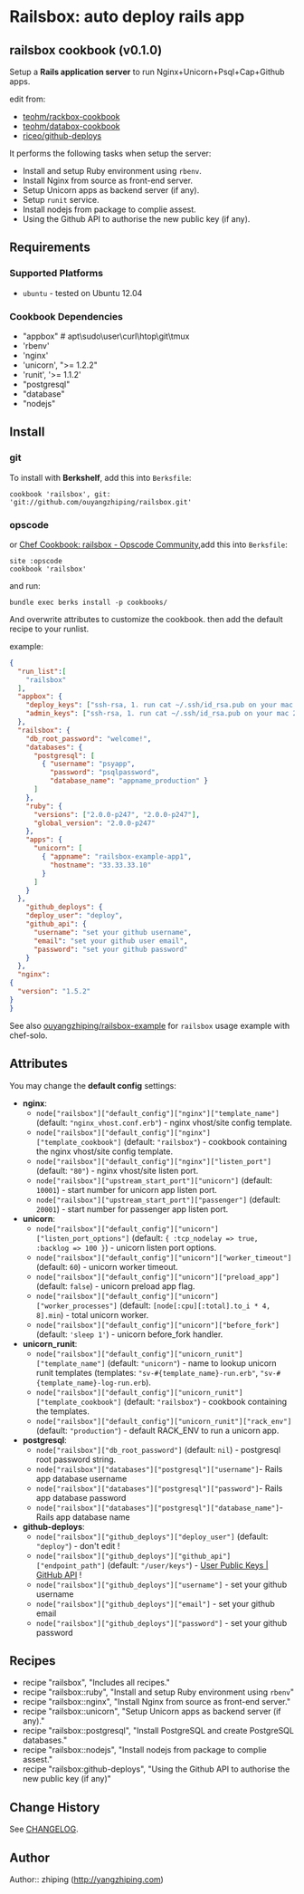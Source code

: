 # Railsbox: auto deploy rails app

## railsbox cookbook (v0.1.0)

Setup a **Rails application server** to run Nginx+Unicorn+Psql+Cap+Github apps.

edit from: 

* [teohm/rackbox-cookbook](https://github.com/teohm/rackbox-cookbook)
* [teohm/databox-cookbook](https://github.com/teohm/databox-cookbook)
* [riceo/github-deploys](https://github.com/riceo/github-deploys)

It performs the following tasks when setup the server:

 * Install and setup Ruby environment  using `rbenv`.
 * Install Nginx from source as front-end server.
 * Setup Unicorn apps as backend server (if any).
 * Setup `runit` service.
 * Install nodejs from package to complie assest.
 * Using the Github API to authorise the new public key (if any).

## Requirements

### Supported Platforms

* `ubuntu` - tested on Ubuntu 12.04

### Cookbook Dependencies

* "appbox"   # apt\sudo\user\curl\htop\git\tmux
* 'rbenv'
* 'nginx'
* 'unicorn', ">= 1.2.2"
* 'runit', '>= 1.1.2'
* "postgresql"
* "database"
* "nodejs"

## Install

### git

To install with **Berkshelf**, add this into `Berksfile`:

```
cookbook 'railsbox', git: 'git://github.com/ouyangzhiping/railsbox.git'
```

### opscode

or [Chef Cookbook: railsbox - Opscode Community](http://community.opscode.com/cookbooks/railsbox),add this into `Berksfile`:

```
site :opscode
cookbook 'railsbox'
````


and run:

```
bundle exec berks install -p cookbooks/
```

And overwrite attributes to customize the cookbook. then add the default recipe to your runlist.

example:

```json
{
  "run_list":[
    "railsbox"
  ],
  "appbox": {
    "deploy_keys": ["ssh-rsa, 1. run cat ~/.ssh/id_rsa.pub on your mac 2. copy it"],
    "admin_keys": ["ssh-rsa, 1. run cat ~/.ssh/id_rsa.pub on your mac 2. copy it"]
  },
  "railsbox": {
    "db_root_password": "welcome!",
    "databases": {
      "postgresql": [
        { "username": "psyapp",
          "password": "psqlpassword",
          "database_name": "appname_production" }
      ]
    },
    "ruby": {
      "versions": ["2.0.0-p247", "2.0.0-p247"],
      "global_version": "2.0.0-p247"
    },
    "apps": {
      "unicorn": [
        { "appname": "railsbox-example-app1",
          "hostname": "33.33.33.10"
        }
      ]
    }
  },
    "github_deploys": {
    "deploy_user": "deploy",
    "github_api": {
      "username": "set your github username",
      "email": "set your github user email",
      "password": "set your github password"
    }
  },
  "nginx":
{
  "version": "1.5.2"
}
}
```

See also [ouyangzhiping/railsbox-example](https://github.com/ouyangzhiping/railsbox-example) for `railsbox` usage example with chef-solo.

## Attributes

You may change the **default config** settings:


 * **nginx**:
   * `node["railsbox"]["default_config"]["nginx"]["template_name"]` (default: `"nginx_vhost.conf.erb"`) - nginx vhost/site config template.
   * `node["railsbox"]["default_config"]["nginx"]["template_cookbook"]` (default: `"railsbox"`) - cookbook containing the nginx vhost/site config template.
   * `node["railsbox"]["default_config"]["nginx"]["listen_port"]` (default: `"80"`) - nginx vhost/site listen port.
   * `node["railsbox"]["upstream_start_port"]["unicorn"]` (default: `10001`) - start number for unicorn app listen port.
   * `node["railsbox"]["upstream_start_port"]["passenger"]` (default: `20001`) - start number for passenger app listen port.
 * **unicorn**:
   * `node["railsbox"]["default_config"]["unicorn"]["listen_port_options"]` (default: `{ :tcp_nodelay => true, :backlog => 100 }`) - unicorn listen port options.
   * `node["railsbox"]["default_config"]["unicorn"]["worker_timeout"]` (default: `60`) - unicorn worker timeout.
   * `node["railsbox"]["default_config"]["unicorn"]["preload_app"]` (default: `false`) - unicorn preload app flag.
   * `node["railsbox"]["default_config"]["unicorn"]["worker_processes"]` (default: `[node[:cpu][:total].to_i * 4, 8].min`) - total unicorn worker.
   * `node["railsbox"]["default_config"]["unicorn"]["before_fork"]` (default: `'sleep 1'`) - unicorn before_fork handler.
 * **unicorn_runit**:
   * `node["railsbox"]["default_config"]["unicorn_runit"]["template_name"]` (default: `"unicorn"`) - name to lookup unicorn runit templates (templates: `"sv-#{template_name}-run.erb"`, `"sv-#{template_name}-log-run.erb`).
   * `node["railsbox"]["default_config"]["unicorn_runit"]["template_cookbook"]` (default: `"railsbox"`) - cookbook containing the templates.
   * `node["railsbox"]["default_config"]["unicorn_runit"]["rack_env"]` (default: `"production"`) - default RACK_ENV to run a unicorn app.
* **postgresql**:
	* `node["railsbox"]["db_root_password"]` (default: `nil`) - postgresql root password string.
	* `node["railsbox"]["databases"]["postgresql"]["username"]`- Rails app database username
	* `node["railsbox"]["databases"]["postgresql"]["password"]`- Rails app database password
	* `node["railsbox"]["databases"]["postgresql"]["database_name"]`- Rails app database name
 * **github-deploys**:
   * `node["railsbox"]["github_deploys"]["deploy_user"]` (default: `"deploy"`) - don't edit !
    * `node["railsbox"]["github_deploys"]["github_api"]["endpoint_path"]` (default: `"/user/keys"`) - [User Public Keys | GitHub API](http://developer.github.com/v3/users/keys/#update-a-public-key) !
    * `node["railsbox"]["github_deploys"]["username"]` - set your github username
    * `node["railsbox"]["github_deploys"]["email"]` - set your github email
    * `node["railsbox"]["github_deploys"]["password"]` - set your github password


## Recipes

* recipe   "railsbox", "Includes all recipes."
* recipe   "railsbox::ruby", "Install and setup Ruby environment  using `rbenv`"
* recipe   "railsbox::nginx", "Install Nginx from source as front-end server."
* recipe   "railsbox::unicorn", "Setup Unicorn apps as backend server (if any)."
* recipe   "railsbox::postgresql", "Install PostgreSQL and create PostgreSQL databases."
* recipe   "railsbox::nodejs", "Install nodejs from package to complie assest."
* recipe   "railsbox:github-deploys", "Using the Github API to authorise the new public key (if any)"

## Change History

See [CHANGELOG](CHANGELOG.md).

## Author

Author:: zhiping (<http://yangzhiping.com>)
